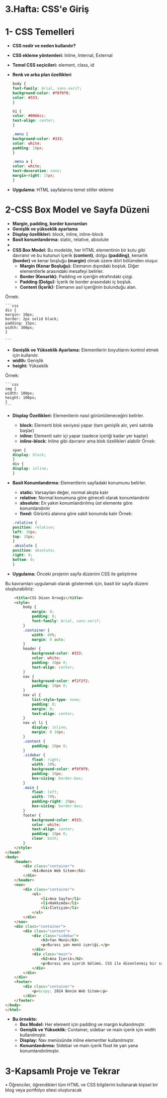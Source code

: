 # 3.Hafta: CSS'e Giriş

# 1- CSS Temelleri

- **CSS nedir ve neden kullanılır?**
- **CSS ekleme yöntemleri:** Inline, Internal, External
- **Temel CSS seçicileri:** element, class, id
- **Renk ve arka plan özellikleri**

    ```css
    body {
    font-family: Arial, sans-serif;
    background-color: #f0f0f0;
    color: #333;
    }

    h1 {
    color: #0066cc;
    text-align: center;
    }

    .menu {
    background-color: #333;
    color: white;
    padding: 10px;
    }

    .menu a {
    color: white;
    text-decoration: none;
    margin-right: 15px;
    }
    ```
- **Uygulama:** HTML sayfalarına temel stiller ekleme

# 2-CSS Box Model ve Sayfa Düzeni

- **Margin, padding, border kavramları**
- **Genişlik ve yükseklik ayarlama**
- **Display özellikleri:** block, inline, inline-block
- **Basit konumlandırma:** static, relative, absolute
-
- **CSS Box Model:** Bu modelde, her HTML elementinin bir kutu gibi davranır ve bu kutunun içerik **(content)**,
dolgu **(padding)**, kenarlık **(border)** ve kenar boşluğu **(margin)** olmak üzere dört bölümden oluşur.
    - **Margin (Kenar Boşluğu):** Elemanın dışındaki boşluk. Diğer elementlerle arasındaki mesafeyi belirler.
    - **Border (Kenarlık):** Padding ve içeriğin etrafındaki çizgi.
    - **Padding (Dolgu):** İçerik ile border arasındaki iç boşluk.
    - **Content (İçerik):** Elemanın asıl içeriğinin bulunduğu alan.

Örnek:

    ```css
    div {
    margin: 10px;
    border: 2px solid black;
    padding: 15px;
    width: 300px;
    }

    ```

- **Genişlik ve Yükseklik Ayarlama:** Elementlerin boyutlarını kontrol etmek için kullanılır.
- **width:** Genişlik
- **height:** Yükseklik

Örnek:

    ```css
    img {
    width: 100px;
    height: 100px;
    }
    ```

- **Display Özellikleri:** Elementlerin nasıl görüntüleneceğini belirler.
    - **block:** Elementi blok seviyesi yapar (tam genişlik alır, yeni satırda başlar)
    - **inline:** Elementi satır içi yapar (sadece içeriği kadar yer kaplar)
    - **inline-block:** Inline gibi davranır ama blok özellikleri alabilir
Örnek:

    ```css
    span {
    display: block;
    }
    div {
    display: inline;
    }

    ```

- **Basit Konumlandırma:** Elementlerin sayfadaki konumunu belirler.
    - **static:** Varsayılan değer, normal akışta kalır
    - **relative:** Normal konumuna göre göreceli olarak konumlandırılır
    - **absolute:** En yakın konumlandırılmış üst elemente göre konumlandırılır
    - **fixed:** Görüntü alanına göre sabit konumda kalır
Örnek:

    ```css
    .relative {
    position: relative;
    left: 30px;
    top: 20px;
    }
    .absolute {
    position: absolute;
    right: 0;
    bottom: 0;
    }
    ```
- **Uygulama:** Önceki projenin sayfa düzenini CSS ile geliştirme

Bu kavramları uygulamalı olarak göstermek için, basit bir sayfa düzeni oluşturabiliriz:

```html
    <title>CSS Düzen Örneği</title>
    <style>
        body {
            margin: 0;
            padding: 0;
            font-family: Arial, sans-serif;
        }
        .container {
            width: 80%;
            margin: 0 auto;
        }
        header {
            background-color: #333;
            color: white;
            padding: 20px 0;
            text-align: center;
        }
        nav {
            background-color: #f2f2f2;
            padding: 10px 0;
        }
        nav ul {
            list-style-type: none;
            padding: 0;
            margin: 0;
            text-align: center;
        }
        nav ul li {
            display: inline;
            margin: 0 10px;
        }
        .content {
            padding: 20px 0;
        }
        .sidebar {
            float: right;
            width: 30%;
            background-color: #f9f9f9;
            padding: 20px;
            box-sizing: border-box;
        }
        .main {
            float: left;
            width: 70%;
            padding-right: 20px;
            box-sizing: border-box;
        }
        footer {
            background-color: #333;
            color: white;
            text-align: center;
            padding: 10px 0;
            clear: both;
        }
    </style>
</head>
<body>
    <header>
        <div class="container">
            <h1>Benim Web Sitem</h1>
        </div>
    </header>
    <nav>
        <div class="container">
            <ul>
                <li>Ana Sayfa</li>
                <li>Hakkımda</li>
                <li>İletişim</li>
            </ul>
        </div>
    </nav>
    <div class="container">
        <div class="content">
            <div class="sidebar">
                <h3>Yan Menü</h3>
                <p>Burası yan menü içeriği.</p>
            </div>
            <div class="main">
                <h2>Ana İçerik</h2>
                <p>Burası ana içerik bölümü. CSS ile düzenlenmiş bir sayfa örneği.</p>
            </div>
        </div>
    </div>
    <footer>
        <div class="container">
            <p>&copy; 2024 Benim Web Sitem</p>
        </div>
    </footer>
</body>
</html>

```

- **Bu örnekte:**
    - **Box Model:** Her element için padding ve margin kullanılmıştır.
    - **Genişlik ve Yükseklik:** Container, sidebar ve main içerik için width kullanılmıştır.
    - **Display:** Nav menüsünde inline elementler kullanılmıştır.
    - **Konumlandırma:** Sidebar ve main içerik float ile yan yana konumlandırılmıştır.

# 3-Kapsamlı Proje ve Tekrar
•	Öğrenciler, öğrendikleri tüm HTML ve CSS bilgilerini kullanarak kişisel bir blog veya portfolyo sitesi oluşturacak
